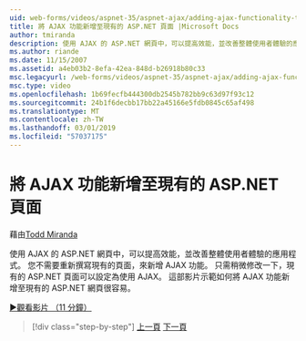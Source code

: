 ```yaml
---
uid: web-forms/videos/aspnet-35/aspnet-ajax/adding-ajax-functionality-to-an-existing-aspnet-page
title: 將 AJAX 功能新增至現有的 ASP.NET 頁面 |Microsoft Docs
author: tmiranda
description: 使用 AJAX 的 ASP.NET 網頁中，可以提高效能，並改善整體使用者體驗的應用程式。 您不需要重新撰寫現有的頁面...
ms.author: riande
ms.date: 11/15/2007
ms.assetid: a4eb03b2-8efa-42ea-848d-b26918b80c33
msc.legacyurl: /web-forms/videos/aspnet-35/aspnet-ajax/adding-ajax-functionality-to-an-existing-aspnet-page
msc.type: video
ms.openlocfilehash: 1b69fecfb444300db2545b782bb9c63d97f93c12
ms.sourcegitcommit: 24b1f6decbb17bb22a45166e5fdb0845c65af498
ms.translationtype: MT
ms.contentlocale: zh-TW
ms.lasthandoff: 03/01/2019
ms.locfileid: "57037175"
---
```

<a name="adding-ajax-functionality-to-an-existing-aspnet-page"></a>將 AJAX 功能新增至現有的 ASP.NET 頁面
====================
藉由[Todd Miranda](https://github.com/tmiranda)

使用 AJAX 的 ASP.NET 網頁中，可以提高效能，並改善整體使用者體驗的應用程式。 您不需要重新撰寫現有的頁面，來新增 AJAX 功能。 只需稍微修改一下，現有的 ASP.NET 頁面可以設定為使用 AJAX。 這部影片示範如何將 AJAX 功能新增至現有的 ASP.NET 網頁很容易。

[&#9654;觀看影片 （11 分鐘）](https://channel9.msdn.com/Blogs/ASP-NET-Site-Videos/adding-ajax-functionality-to-an-existing-aspnet-page)

> [!div class="step-by-step"]
> [上一頁](aspnet-ajax-support-in-visual-studio-2008.md)
> [下一頁](creating-and-using-an-ajax-enabled-web-service-in-a-web-site.md)
